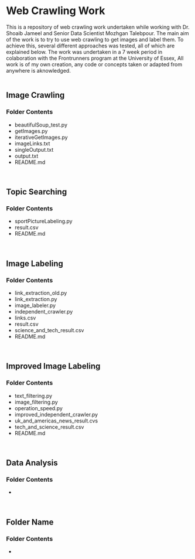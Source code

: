 # Web Crawling Work
This is a repository of web crawling work undertaken while working with Dr. Shoaib Jameel and Senior Data Scientist Mozhgan Talebpour.
The main aim of the work is to try to use web crawling to get images and label them. To achieve this, several different approaches was tested, all of which are explained below.
The work was undertaken in a 7 week period in colaboration with the Frontrunners program at the University of Essex,
All work is of my own creation, any code or concepts taken or adapted from anywhere is aknowledged.  
</br>
  
## Image Crawling
### Folder Contents
* beautifulSoup_test.py
* getImages.py
* iterativeGetImages.py
* imageLinks.txt
* singleOutput.txt
* output.txt
* README.md
</br>

## Topic Searching
### Folder Contents
* sportPictureLabeling.py
* result.csv
* README.md
</br>

## Image Labeling
### Folder Contents
* link_extraction_old.py
* link_extraction.py
* image_labeler.py
* independent_crawler.py
* links.csv
* result.csv
* science_and_tech_result.csv
* README.md
</br>

## Improved Image Labeling
### Folder Contents
* text_filtering.py
* image_filtering.py
* operation_speed.py
* improved_independent_crawler.py
* uk_and_americas_news_result.cvs
* tech_and_science_result.csv
* README.md
</br>

## Data Analysis
### Folder Contents
*
</br>

## Folder Name
### Folder Contents
*
</br>
